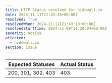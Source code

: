 ```yaml
---
title: HTTP Status resolved for hidewall.io
date: 2024-11-11T21:43:18+00:00Z
resolved: True
resolvedWhen: 2024-11-11T21:43:18+00:00Z
resolvedStartTime: 2024-11-08T11:28:04+00:00Z
severity: notice
affected:
  - hidewall.io
section: issue
---
```


| Expected Statuses | Actual Status  |
|-------------------|----------------|
| 200, 301, 302, 403 | 403 |
